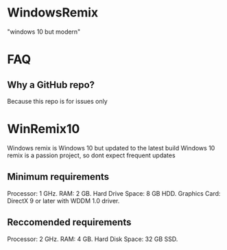 # WindowsRemix
"windows 10 but modern"
# FAQ
## Why a GitHub repo?
Because this repo is for issues only
# WinRemix10
Windows remix is Windows 10 but updated to the latest build
Windows 10 remix is a passion project, so dont expect frequent updates
## Minimum requirements
Processor: 1 GHz. 
RAM: 2 GB. 
Hard Drive Space: 8 GB HDD. 
Graphics Card: DirectX 9 or later with WDDM 1.0 driver. 
## Reccomended requirements
Processor: 2 GHz. 
RAM: 4 GB. 
Hard Disk Space: 32 GB SSD. 
